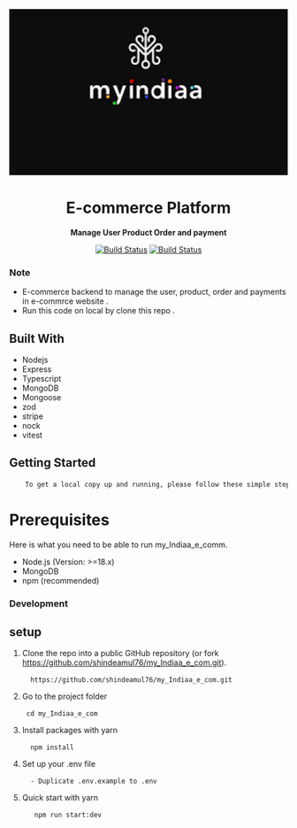 <div align="center">

  <img src="/assets/myIndiaa_.png"  width="100%" height="300" alt="File Management Image" />

  <h1>E-commerce Platform</h1>

  <p>
    <strong>Manage User Product Order and payment</strong>
  </p>

  <p>
    <a href="https://github.com/shindeamul76/"><img alt="Build Status" src="https://img.shields.io/badge/github-profile-blue" /></a>
    <a href="#"><img alt="Build Status" src="https://img.shields.io/badge/File%20the%20Management-8A2BE2" /></a>
  </p>
</div>


### Note

- E-commerce backend to manage the user, product, order and payments in e-commrce website .
- Run this code on local by clone this repo .

## Built With
- Nodejs
- Express
- Typescript
- MongoDB
- Mongoose
- zod
- stripe
- nock
- vitest

## Getting Started

```bash
    To get a local copy up and running, please follow these simple steps.
```

# Prerequisites

Here is what you need to be able to run my_Indiaa_e_comm.

- Node.js (Version: >=18.x)
- MongoDB
- npm (recommended)

### Development

## setup


1. Clone the repo into a public GitHub repository (or fork https://github.com/shindeamul76/my_Indiaa_e_com.git).


         https://github.com/shindeamul76/my_Indiaa_e_com.git

2. Go to the project folder

        cd my_Indiaa_e_com

3. Install packages with yarn

         npm install

4. Set up your .env file
  
         - Duplicate .env.example to .env

5. Quick start with yarn 

          npm run start:dev
